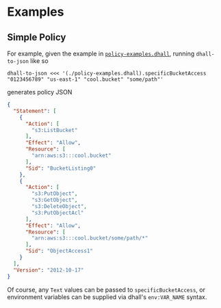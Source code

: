 # Examples

## Simple Policy

For example, given the example in [`policy-examples.dhall`](./policy-examples.dhall), running `dhall-to-json` like so

``` shell
dhall-to-json <<< '(./policy-examples.dhall).specificBucketAccess "0123456789" "us-east-1" "cool.bucket" "some/path"'
```

generates policy JSON

``` json
{
  "Statement": [
    {
      "Action": [
        "s3:ListBucket"
      ],
      "Effect": "Allow",
      "Resource": [
        "arn:aws:s3:::cool.bucket"
      ],
      "Sid": "BucketListing0"
    },
    {
      "Action": [
        "s3:PutObject",
        "s3:GetObject",
        "s3:DeleteObject",
        "s3:PutObjectAcl"
      ],
      "Effect": "Allow",
      "Resource": [
        "arn:aws:s3:::cool.bucket/some/path/*"
      ],
      "Sid": "ObjectAccess1"
    }
  ],
  "Version": "2012-10-17"
}
```

Of course, any `Text` values can be passed to `specificBucketAccess`, or environment variables can be supplied via dhall's `env:VAR_NAME` syntax.

